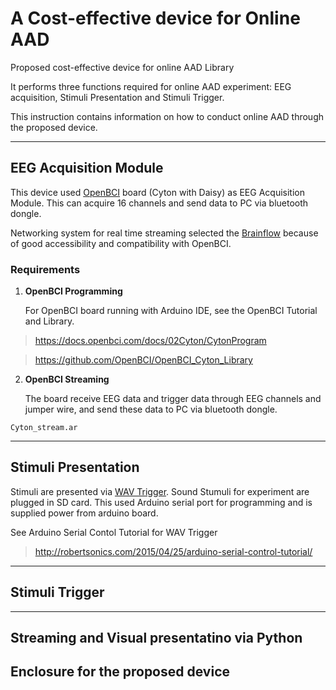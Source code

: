 # A Cost-effective device for Online AAD

Proposed cost-effective device for online AAD Library

It performs three functions required for online AAD experiment: EEG acquisition, Stimuli Presentation and Stimuli Trigger.

This instruction contains information on how to conduct online AAD through the proposed device.

***
## EEG Acquisition Module
This device used [OpenBCI](https://openbci.com/?utm_source=google&utm_medium=cpc&utm_campaign=716348300&utm_content=openbci&gclid=Cj0KCQiA-eeMBhCpARIsAAZfxZBwfN8ei8seomxZ255WDN04UvwYix6hzXr-pJoc7drJViXE77-MirIaAnfWEALw_wcB) board (Cyton with Daisy) as EEG Acquisition Module. This can acquire 16 channels and send data to PC via bluetooth dongle.

Networking system for real time streaming selected the [Brainflow](https://github.com/brainflow-dev/brainflow) because of good accessibility and compatibility with OpenBCI. 

### Requirements
1. **OpenBCI Programming**

    For OpenBCI board running with Arduino IDE, see the OpenBCI Tutorial and Library.

>https://docs.openbci.com/docs/02Cyton/CytonProgram

>https://github.com/OpenBCI/OpenBCI_Cyton_Library


2. **OpenBCI Streaming**

    The board receive EEG data and trigger data through EEG channels and jumper wire, and send these data to PC via bluetooth dongle.
```
Cyton_stream.ar
```

***
## Stimuli Presentation
Stimuli are presented via [WAV Trigger](https://github.com/robertsonics/WAV-Trigger-Arduino-Serial-Library). 
Sound Stumuli for experiment are plugged in SD card. This used Arduino serial port for programming and is supplied power from arduino board.

See Arduino Serial Contol Tutorial for WAV Trigger
>http://robertsonics.com/2015/04/25/arduino-serial-control-tutorial/


***
## Stimuli Trigger





***
## Streaming and Visual presentatino via Python




## Enclosure for the proposed device

